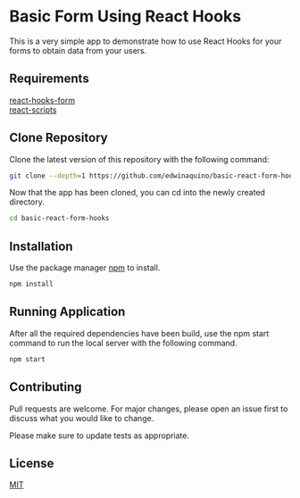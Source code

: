 # Basic Form Using React Hooks

This is a very simple app to demonstrate how to use React Hooks for your forms to obtain data from your users.

## Requirements
[react-hooks-form](https://www.npmjs.com/package/react-hook-form)  
[react-scripts](https://www.npmjs.com/package/react-scripts)  

## Clone Repository

Clone the latest version of this repository with the following command:

```bash
git clone --depth=1 https://github.com/edwinaquino/basic-react-form-hooks.git
```
Now that the app has been cloned, you can cd into the newly created directory.

```bash
cd basic-react-form-hooks
```

## Installation

Use the package manager [npm](https://www.npmjs.com/) to install.

```bash
npm install
```
## Running Application

After all the required dependencies have been build, use the npm start command to run the local server with the following command.

```bash
npm start
```

## Contributing
Pull requests are welcome. For major changes, please open an issue first to discuss what you would like to change.

Please make sure to update tests as appropriate.

## License
[MIT](https://choosealicense.com/licenses/mit/)
